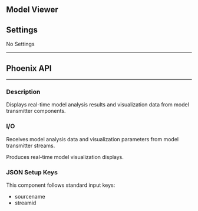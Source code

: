 ## Model Viewer
## Settings

No Settings
___
## Phoenix API
___
### Description

Displays real-time model analysis results and visualization data from model transmitter components.

### I/O

Receives model analysis data and visualization parameters from model transmitter streams.

Produces real-time model visualization displays.

### JSON Setup Keys

This component follows standard input keys:
- sourcename
- streamid